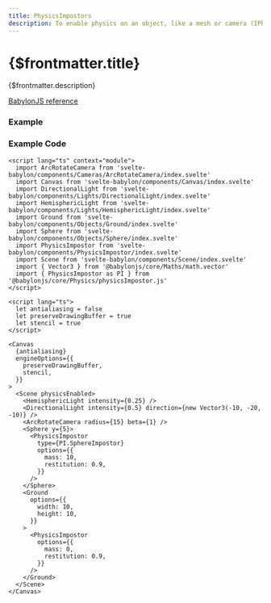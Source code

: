 ```yaml
---
title: PhysicsImpostors
description: To enable physics on an object, like a mesh or camera (IPhysicsEnabledObject) you need to assign it a physics impostor.
---
```


<script>
  import PhysicsImpostorStory from 'svelte-babylon/components/PhysicsImpostor/PhysicsImpostor.story.svelte'
  import ExampleWrapper from '$routes/docs/_components/ExampleWrapper.svelte'
</script>

# {$frontmatter.title}

{$frontmatter.description}

[BabylonJS reference](https://doc.babylonjs.com/divingDeeper/physics/usingPhysicsEngine#babylons-physics-impostor)

### Example

<ExampleWrapper>
  <PhysicsImpostorStory />
</ExampleWrapper>

### Example Code

```svelte
<script lang="ts" context="module">
  import ArcRotateCamera from 'svelte-babylon/components/Cameras/ArcRotateCamera/index.svelte'
  import Canvas from 'svelte-babylon/components/Canvas/index.svelte'
  import DirectionalLight from 'svelte-babylon/components/Lights/DirectionalLight/index.svelte'
  import HemisphericLight from 'svelte-babylon/components/Lights/HemisphericLight/index.svelte'
  import Ground from 'svelte-babylon/components/Objects/Ground/index.svelte'
  import Sphere from 'svelte-babylon/components/Objects/Sphere/index.svelte'
  import PhysicsImpostor from 'svelte-babylon/components/PhysicsImpostor/index.svelte'
  import Scene from 'svelte-babylon/components/Scene/index.svelte'
  import { Vector3 } from '@babylonjs/core/Maths/math.vector'
  import { PhysicsImpostor as PI } from '@babylonjs/core/Physics/physicsImpostor.js'
</script>

<script lang="ts">
  let antialiasing = false
  let preserveDrawingBuffer = true
  let stencil = true
</script>

<Canvas
  {antialiasing}
  engineOptions={{
    preserveDrawingBuffer,
    stencil,
  }}
>
  <Scene physicsEnabled>
    <HemisphericLight intensity={0.25} />
    <DirectionalLight intensity={0.5} direction={new Vector3(-10, -20, -10)} />
    <ArcRotateCamera radius={15} beta={1} />
    <Sphere y={5}>
      <PhysicsImpostor
        type={PI.SphereImpostor}
        options={{
          mass: 10,
          restitution: 0.9,
        }}
      />
    </Sphere>
    <Ground
      options={{
        width: 10,
        height: 10,
      }}
    >
      <PhysicsImpostor
        options={{
          mass: 0,
          restitution: 0.9,
        }}
      />
    </Ground>
  </Scene>
</Canvas>
```
